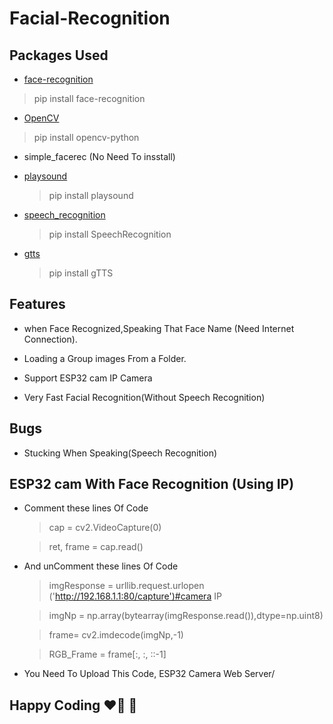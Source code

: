 # Facial-Recognition

## Packages Used

- [face-recognition](https://pypi.org/project/face-recognition/)

> pip install face-recognition

- [OpenCV](https://pypi.org/project/opencv-python/)

> pip install opencv-python

- simple_facerec (No Need To insstall)

- [playsound](https://pypi.org/project/playsound/)

  > pip install playsound

- [speech_recognition](https://pypi.org/project/SpeechRecognition/)

  > pip install SpeechRecognition

- [gtts](https://pypi.org/project/gTTS/)

  > pip install gTTS

## Features

- when Face Recognized,Speaking That Face Name (Need Internet Connection).

- Loading a Group images From a Folder.

- Support ESP32 cam IP Camera

- Very Fast Facial Recognition(Without Speech Recognition)

## Bugs

- Stucking When Speaking(Speech Recognition)

## ESP32 cam With Face Recognition (Using IP)

- Comment these lines Of Code

  >cap = cv2.VideoCapture(0)

  >ret, frame = cap.read()

- And unComment these lines Of Code

  >  imgResponse = urllib.request.urlopen ('http://192.168.1.1:80/capture')#camera IP

  >  imgNp = np.array(bytearray(imgResponse.read()),dtype=np.uint8)

  >  frame= cv2.imdecode(imgNp,-1)

  >  RGB_Frame = frame[:, :, ::-1]

- You Need To Upload This Code, ESP32 Camera Web Server/


## Happy Coding :heart_on_fire: :speak_no_evil:


